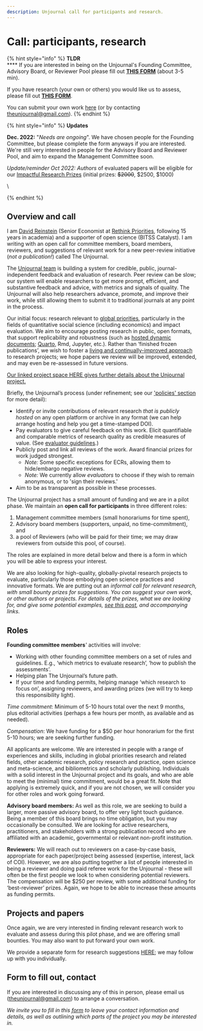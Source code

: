 ```yaml
---
description: Unjournal call for participants and research.
---
```


# Call: participants, research

{% hint style="info" %}
**TLDR**\
**** If you are interested in being on the Unjournal's Founding Committee, Advisory Board, or Reviewer Pool please fill out [**THIS** ](https://airtable.com/shrW9xpIrxNGfxkXW)[**FORM**](https://airtable.com/shrW9xpIrxNGfxkXW)  (about 3-5 min).

If you have research (your own or others) you would like us to assess, please fill out [**THIS FORM**](https://airtable.com/shrdHHI0zK7rkJCP3).&#x20;

You can submit your own work [here](https://unjournaldev.cloud68.co/login) (or by contacting [theunjournal@gmail.com](mailto:theunjournal@gmail.com)).
{% endhint %}

{% hint style="info" %}
**Updates**

**Dec. 2022:** "_Needs are ongoing_". We have chosen people for the Founding Committee, but please complete the form anyways if you are interested. We're still very interested in people for the Advisory Board and Reviewer Pool, and aim to expand the Management Committee soon. &#x20;



_Update/reminder Oct 2022: Authors_ of evaluated papers will be eligible for our [Impactful Research Prizes](https://docs.google.com/document/d/1DAgVYq0LW5\_sx30XP7PeM3isBzsxvivqzxDFsZao7TA/edit?usp=sharing) (initial prizes: ~~$2000~~, $2500, $1000)

\

{% endhint %}

## Overview and call

I am [David Reinstein](https://www.davidreinstein.org/) (Senior Economist at [Rethink Priorities](https://rethinkpriorities.org/), following 15 years in academia) and a supporter of open science (BITSS Catalyst). I am writing with an open call for committee members, board members, reviewers, and suggestions of relevant work for a new peer-review initiative (_not a publication!_) called The Unjournal.

The [Unjournal team](https://effective-giving-marketing.gitbook.io/unjournal-x-ea-and-global-priorities-research/master/discussion-team/who-are-we-our-team) is building a system for credible, public, journal-independent feedback and evaluation of research. Peer review can be slow; our system will enable researchers to get more prompt, efficient, and substantive feedback and advice, with metrics and signals of quality. The Unjournal will also help researchers advance, promote, and improve their work, while still allowing them to submit it to traditional journals at any point in the process.

Our initial focus: research relevant to [global priorities](https://globalprioritiesinstitute.org), particularly in the fields of quantitative social science (including economics) and impact evaluation. We aim to encourage posting research in public, open formats, that support replicability and robustness (such as [hosted dynamic documents](../../benefits-and-features/benefits-of-dynamic-documents.md); [Quarto](https://quarto.org/), Rmd, Jupyter, etc.). Rather than ‘finished frozen publications’, we wish to foster a [living and continually-improved approach](../../benefits-and-features/living-research-projects.md) to research projects; we hope papers we review will be improved, extended, and may even be re-assessed in future versions.

[Our linked project space HERE gives further details about the Unjournal project.](https://effective-giving-marketing.gitbook.io/unjournal-x-ea-and-global-priorities-research/)

Briefly, the Unjournal’s process (under refinement; see our ['policies' section](../../policies-projects-evaluation-workflow/) for more detail):

* Identify or invite contributions of relevant research _that is publicly hosted_ on any open platform or archive in any format (we can help arrange hosting and help you get a time-stamped DOI).
* Pay evaluators to give careful feedback on this work. Elicit quantifiable and comparable metrics of research quality as credible measures of value. (See [evaluator guidelines](../../policies-projects-evaluation-workflow/evaluation/guidelines-for-evaluators/).)
* Publicly post and link all reviews of the work. Award financial prizes for work judged strongest.
  * _Note:_ Some specific exceptions for ECRs, allowing them to hide/embargo negative reviews.
  * _Note:_ We currently allow _evaluators_ to choose if they wish to remain anonymous, or to 'sign their reviews.'
* Aim to be as transparent as possible in these processes.

The Unjournal project has a small amount of funding and we are in a pilot phase. We maintain an **open call for participants** in three different roles:

1. Management committee members (small honorariums for time spent),
2. Advisory board members (supporters, unpaid, no time-commitment), and
3. a pool of Reviewers (who will be paid for their time; we may draw reviewers from outside this pool, of course).

The roles are explained in more detail below and there is a form in which you will be able to express your interest.

We are also looking for high-quality, globally-pivotal research projects to evaluate, particularly those embodying open science practices and innovative formats. We are putting out an _informal call for relevant research, with small bounty prizes for suggestions. You can suggest your own work, or other authors or projects. For details of the prizes, what we are looking for, and give some potential examples,_ [_see this post_](https://forum.effectivealtruism.org/posts/kftzYdmZf4nj2ExN7/what-pivotal-and-useful-research-would-you-like-to-see)_, and accompanying links._

## **Roles**

**Founding committee members**_'_ activities will involve:

* Working with other founding committee members on a set of rules and guidelines. E.g., ‘which metrics to evaluate research’, ‘how to publish the assessments’.
* Helping plan The Unjournal’s future path.
* If your time and funding permits, helping manage ‘which research to focus on’, assigning reviewers, and awarding prizes (we will try to keep this responsibility light).

_Time commitment_: Minimum of 5-10 hours total over the next 9 months, plus editorial activities (perhaps a few hours per month, as available and as needed).

_Compensation_: We have funding for a $50 per hour honorarium for the first 5-10 hours; we are seeking further funding.

All applicants are welcome. We are interested in people with a range of experiences and skills, including in global priorities research and related fields, other academic research, policy research and practice, open science and meta-science, and bibliometrics and scholarly publishing. Individuals with a solid interest in the Unjournal project and its goals, and who are able to meet the (minimal) time commitment, would be a great fit. Note that applying is extremely quick, and if you are not chosen, we will consider you for other roles and work going forward.

**Advisory board members:** As well as this role, we are seeking to build a larger, more passive advisory board, to offer very light touch guidance. Being a member of this board brings no time obligation, but you may occasionally be consulted. We are looking for active researchers, practitioners, and stakeholders with a strong publication record who are affiliated with an academic, governmental or relevant non-profit institution.

**Reviewers:** We will reach out to reviewers on a case-by-case basis, appropriate for each paper/project being assessed (expertise, interest, lack of COI). However, we are also putting together a list of people interested in being a reviewer and doing paid referee work for the Unjournal - these will often be the first people we look to when considering potential reviewers. The compensation will be $250 per review, with some additional funding for ‘best-reviewer’ prizes. Again, we hope to be able to increase these amounts as funding permits.

## **Projects and papers**

Once again, we are very interested in finding relevant research work to evaluate and assess during this pilot phase, and we are offering small bounties. You may also want to put forward your own work.

We provide a separate form for research suggestions [HERE](https://airtable.com/shrdHHI0zK7rkJCP3); we may follow up with you individually.

## Form to fill out, contact

If you are interested in discussing any of this in person, please email us ([theunjournal@gmail.com](mailto:theunjournal@gmail.com)) to arrange a conversation.

_We invite you to fill in this_ [_form_](https://airtable.com/shrW9xpIrxNGfxkXW) _to leave your contact information and details, as well as outlining which parts of the project you may be interested in._

